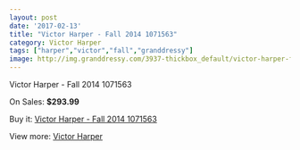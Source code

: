 ```yaml
---
layout: post
date: '2017-02-13'
title: "Victor Harper - Fall 2014 1071563"
category: Victor Harper
tags: ["harper","victor","fall","granddressy"]
image: http://img.granddressy.com/3937-thickbox_default/victor-harper-fall-2014-1071563.jpg
---
```

Victor Harper - Fall 2014 1071563

On Sales: **$293.99**
<a href="https://www.granddressy.com/en/victor-harper/3308-victor-harper-fall-2014-1071563.html"><amp-img layout="responsive" width="600" height="600" src="//img.granddressy.com/3937-thickbox_default/victor-harper-fall-2014-1071563.jpg" alt="Victor Harper - Fall 2014 1071563 0" /></a>

Buy it: [Victor Harper - Fall 2014 1071563](https://www.granddressy.com/en/victor-harper/3308-victor-harper-fall-2014-1071563.html "Victor Harper - Fall 2014 1071563")

View more: [Victor Harper](https://www.granddressy.com/en/166-victor-harper "Victor Harper")